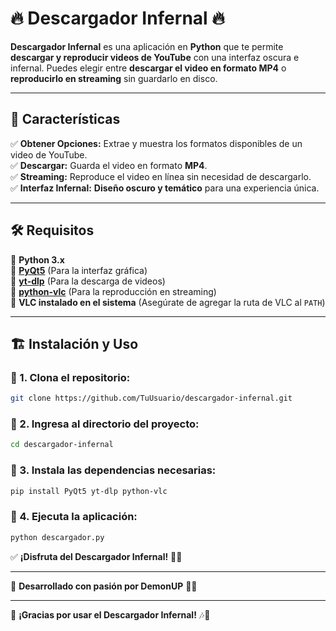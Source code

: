 # 🔥 Descargador Infernal 🔥

**Descargador Infernal** es una aplicación en **Python** que te permite **descargar y reproducir videos de YouTube** con una interfaz oscura e infernal. Puedes elegir entre **descargar el video en formato MP4** o **reproducirlo en streaming** sin guardarlo en disco.

---

## 🚀 Características

✅ **Obtener Opciones:** Extrae y muestra los formatos disponibles de un video de YouTube.  
✅ **Descargar:** Guarda el video en formato **MP4**.  
✅ **Streaming:** Reproduce el video en línea sin necesidad de descargarlo.  
✅ **Interfaz Infernal:** **Diseño oscuro y temático** para una experiencia única.  

---

## 🛠️ Requisitos

🔹 **Python 3.x**  
🔹 [**PyQt5**](https://pypi.org/project/PyQt5/) (Para la interfaz gráfica)  
🔹 [**yt-dlp**](https://github.com/yt-dlp/yt-dlp) (Para la descarga de videos)  
🔹 [**python-vlc**](https://pypi.org/project/python-vlc/) (Para la reproducción en streaming)  
🔹 **VLC instalado en el sistema** (Asegúrate de agregar la ruta de VLC al `PATH`)  

---

## 🏗️ Instalación y Uso

### 🔹 1. Clona el repositorio:
```bash
git clone https://github.com/TuUsuario/descargador-infernal.git
```

### 🔹 2. Ingresa al directorio del proyecto:
```bash
cd descargador-infernal
```

### 🔹 3. Instala las dependencias necesarias:
```bash
pip install PyQt5 yt-dlp python-vlc
```

### 🔹 4. Ejecuta la aplicación:
```bash
python descargador.py
```

✅ **¡Disfruta del Descargador Infernal!** 🎥🔥  

---

📌 **Desarrollado con pasión por DemonUP** 🚀🔥  

---

🎉 **¡Gracias por usar el Descargador Infernal!** 🎶🎥  
